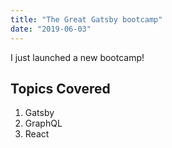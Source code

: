 ```yaml
---
title: "The Great Gatsby bootcamp"
date: "2019-06-03"
---
```


I just launched a new bootcamp!

## Topics Covered

1. Gatsby
2. GraphQL
3. React